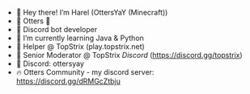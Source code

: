 - 👋 Hey there! I’m Harel (OttersYaY (Minecraft))
- 🦦 Otters 💖
- 🌟 Discord bot developer
- 🏫 I’m currently learning Java & Python
- 🎻 Helper @ TopStrix (play.topstrix.net)
- 🎻 Senior Moderator @ TopStrix *Discord* (https://discord.gg/topstrix)
- 🎼 Discord: ottersyay
- 🔥 Otters Community - my discord server: https://discord.gg/dRMGcZtbju

<!---
OttersYaY/OttersYaY is a ✨ special ✨ repository because its `README.md` (this file) appears on your GitHub profile.
You can click the Preview link to take a look at your changes.
--->
